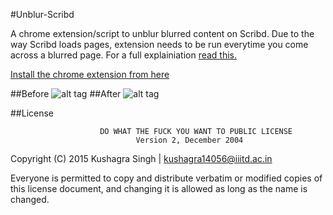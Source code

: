 #Unblur-Scribd

A chrome extension/script to unblur blurred content on Scribd. Due to the way Scribd loads pages, extension needs to be run everytime you come across a blurred page. For a full explainiation [read this. ](http://iamkush.me/article/Viewing-blurred-content-on-Scribd-without-paying)

[Install the chrome extension from here ](https://chrome.google.com/webstore/detail/unblur-scribd/ipdnchmdifflagbbcdcbgobfedeegbcf)

##Before
![alt tag](http://s23.postimg.org/yy1uuetgr/Screen_Shot_2015_08_30_at_2_26_16_pm.png)
##After
![alt tag](http://s15.postimg.org/y5d3pyfvf/Screen_Shot_2015_08_30_at_2_26_27_pm.png)

##License

                        DO WHAT THE FUCK YOU WANT TO PUBLIC LICENSE
                                Version 2, December 2004

Copyright (C) 2015 Kushagra Singh | kushagra14056@iiitd.ac.in

Everyone is permitted to copy and distribute verbatim or modified
copies of this license document, and changing it is allowed as long
as the name is changed.
